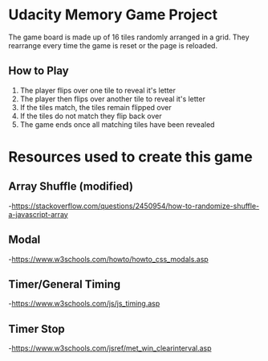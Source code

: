 # Udacity Memory Game Project
The game board is made up of 16 tiles randomly arranged in a grid.  They rearrange every time the game is reset or the page is reloaded.

## How to Play
1. The player flips over one tile to reveal it's letter
2. The player then flips over another tile to reveal it's letter
3. If the tiles match, the tiles remain flipped over
4. If the tiles do not match they flip back over
5. The game ends once all matching tiles have been revealed

# Resources used to create this game
## Array Shuffle (modified)
-https://stackoverflow.com/questions/2450954/how-to-randomize-shuffle-a-javascript-array

## Modal
-https://www.w3schools.com/howto/howto_css_modals.asp

## Timer/General Timing
-https://www.w3schools.com/js/js_timing.asp

## Timer Stop
-https://www.w3schools.com/jsref/met_win_clearinterval.asp
